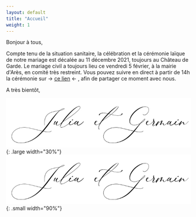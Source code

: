 ```yaml
---
layout: default
title: "Accueil"
weight: 1
---
```


Bonjour à tous,

Compte tenu de la situation sanitaire, la célébration et la cérémonie laïque de notre mariage est décalée au 11 décembre 2021, toujours au Château de Garde.
Le mariage civil a toujours lieu ce vendredi 5 février, à la mairie d'Arès, en comité très restreint. Vous pouvez suivre en direct à partir de 14h la cérémonie sur  -> [ce lien](https://www.twitch.tv/juliaetgermain) <- , afin de partager ce moment avec nous.

A très bientôt,

![signature](/assets/Signature.jpg){: .large width="30%"}
![signature](/assets/Signature.jpg){: .small width="90%"}
